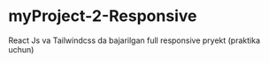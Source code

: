 # myProject-2-Responsive
React Js  va Tailwindcss da bajarilgan full responsive pryekt (praktika uchun)
